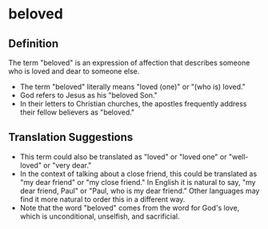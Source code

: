 # beloved

## Definition

The term "beloved" is an expression of affection that describes someone who is loved and dear to someone else.

* The term "beloved" literally means "loved (one)" or "(who is) loved."
* God refers to Jesus as his "beloved Son."
* In their letters to Christian churches, the apostles frequently address their fellow believers as "beloved."


## Translation Suggestions



* This term could also be translated as "loved" or "loved one" or "well-loved" or "very dear."
* In the context of talking about a close friend, this could be translated as "my dear friend" or "my close friend." In English it is natural to say, "my dear friend, Paul" or "Paul, who is my dear friend." Other languages may find it more natural to order this in a different way.
* Note that the word "beloved" comes from the word for God's love, which is unconditional, unselfish, and sacrificial.